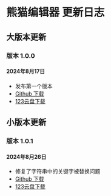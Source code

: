 # 熊猫编辑器 更新日志

## 大版本更新

### 版本 1.0.0
#### 2024年8月17日
- 发布第一个版本
- [Github 下载](https://github.com/cxfjh/PandaEditor/releases/tag/v1.0.0)
- [123云盘下载](https://www.123pan.com/s/IzrNjv-cAd7A)

## 小版本更新

### 版本 1.0.1
#### 2024年8月26日
- 修复了字符串中的关键字被替换问题
- [Github 下载](https://github.com/cxfjh/PandaEditor/releases/tag/v1.0.1)
- [123云盘下载](https://www.123pan.com/s/IzrNjv-cAd7A)
